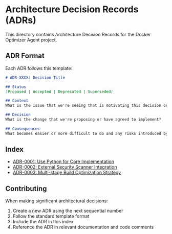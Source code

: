 # Architecture Decision Records (ADRs)

This directory contains Architecture Decision Records for the Docker Optimizer Agent project.

## ADR Format

Each ADR follows this template:

```markdown
# ADR-XXXX: Decision Title

## Status
[Proposed | Accepted | Deprecated | Superseded]

## Context
What is the issue that we're seeing that is motivating this decision or change?

## Decision
What is the change that we're proposing or have agreed to implement?

## Consequences
What becomes easier or more difficult to do and any risks introduced by this change?
```

## Index

- [ADR-0001: Use Python for Core Implementation](0001-python-core-implementation.md)
- [ADR-0002: External Security Scanner Integration](0002-external-security-integration.md)
- [ADR-0003: Multi-stage Build Optimization Strategy](0003-multistage-build-strategy.md)

## Contributing

When making significant architectural decisions:

1. Create a new ADR using the next sequential number
2. Follow the standard template format
3. Include the ADR in this index
4. Reference the ADR in relevant documentation and code comments
